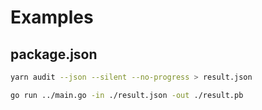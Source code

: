 # Examples

## package.json

```bash
yarn audit --json --silent --no-progress > result.json

go run ../main.go -in ./result.json -out ./result.pb
```
